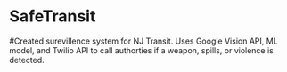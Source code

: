 # SafeTransit 
#Created surevillence system for NJ Transit. Uses Google Vision API, ML model, and Twilio API to call authorties if a weapon, spills, or violence is detected.
